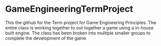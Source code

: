 # GameEngineeringTermProject
This the github for the Term project for Game Engineering Principles.
The entire class is working together to out together a game using a in-house built engine.
The class has been broken into multiple smaller groups to complete the development of the game
